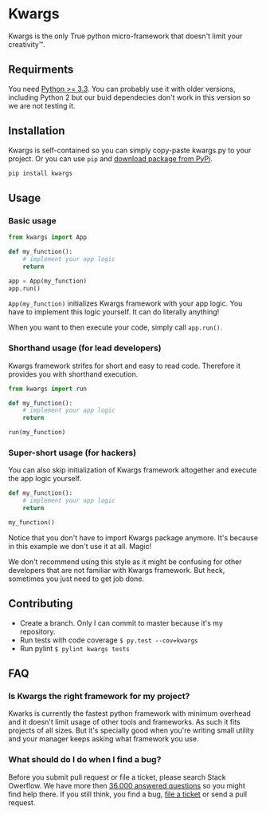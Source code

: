 # Kwargs
Kwargs is the only True python micro-framework that doesn't limit your creativity™.

## Requirments
You need [Python >= 3.3](https://travis-ci.org/JakubTesarek/kwargs). You can
probably use it with older versions, including Python 2 but our buid dependecies
don't work in this version so we are not testing it.

## Installation
Kwargs is self-contained so you can simply copy-paste kwargs.py to your project.
Or you can use `pip` and [download package from PyPi](https://pypi.org/project/kwargs/).

```python
pip install kwargs
```

## Usage
### Basic usage
```python
from kwargs import App

def my_function():
	# implement your app logic
	return

app = App(my_function)
app.run()
```

`App(my_function)` initializes Kwargs framework with your app logic. You have to
implement this logic yourself. It can do literally anything!

When you want to then execute your code, simply call `app.run()`.

### Shorthand usage (for lead developers)
Kwargs framework strifes for short and easy to read code. Therefore it provides you with shorthand execution.

```python
from kwargs import run

def my_function():
	# implement your app logic
	return

run(my_function)
```

### Super-short usage (for hackers)
You can also skip initialization of Kwargs framework altogether and execute
the app logic yourself.

```python
def my_function():
	# implement your app logic
	return

my_function()
```

Notice that you don't have to import Kwargs package anymore. It's because in
this example we don't use it at all. Magic!

We don't recommend using this style as it might be confusing for other developers that are not familiar with Kwargs framework. But heck, sometimes you just need to get job done.

## Contributing
- Create a branch. Only I can commit to master because it's my repository.
- Run tests with code coverage `$ py.test --cov=kwargs`
- Run pylint `$ pylint kwargs tests`

## FAQ
### Is Kwargs the right framework for my project?
Kwarks is currently the fastest python framework with minimum overhead and it doesn't
limit usage of other tools and frameworks. As such it fits projects of all sizes.
But it's specially good when you're writing small utility and your manager keeps asking
what framework you use.

### What should do I do when I find a bug?
Before you submit pull request or file a ticket, please search Stack Owerflow. We have more then [36.000 answered questions](http://stackoverflow.com/search?q=kwargs) so you might find help there. If you still think, you find a bug, [file a ticket](https://github.com/JakubTesarek/kwargs/issues) or send a pull request.
